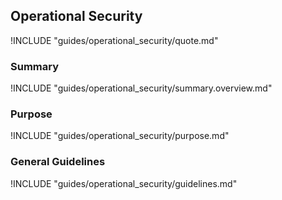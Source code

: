 ## Operational Security

!INCLUDE "guides/operational_security/quote.md"

### Summary

!INCLUDE "guides/operational_security/summary.overview.md"

### Purpose

!INCLUDE "guides/operational_security/purpose.md"

### General Guidelines

!INCLUDE "guides/operational_security/guidelines.md"
